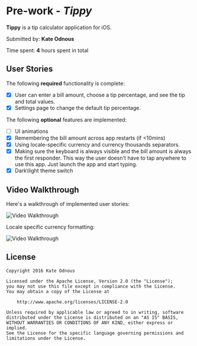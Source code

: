 # Pre-work - *Tippy*

**Tippy** is a tip calculator application for iOS.

Submitted by: **Kate Odnous**

Time spent: **4** hours spent in total

## User Stories

The following **required** functionality is complete:

* [x] User can enter a bill amount, choose a tip percentage, and see the tip and total values.
* [x] Settings page to change the default tip percentage.

The following **optional** features are implemented:
* [ ] UI animations
* [x] Remembering the bill amount across app restarts (if <10mins)
* [x] Using locale-specific currency and currency thousands separators.
* [x] Making sure the keyboard is always visible and the bill amount is always the first responder. This way the user doesn't have to tap anywhere to use this app. Just launch the app and start typing.
* [x] Dark\light theme switch

## Video Walkthrough 

Here's a walkthrough of implemented user stories:

<img src='http://g.recordit.co/WAdWJWfAHa.gif' title='Video Walkthrough' width='' alt='Video Walkthrough' />

Locale specific currency formatting:

<img src='https://dl.dropboxusercontent.com/u/36664861/Screen%20Shot%202016-07-25%20at%2012.02.15%20PM.png' title='Locale specific currency formatting' width='' alt='Video Walkthrough' />

## License

    Copyright 2016 Kate Odnous

    Licensed under the Apache License, Version 2.0 (the "License");
    you may not use this file except in compliance with the License.
    You may obtain a copy of the License at

        http://www.apache.org/licenses/LICENSE-2.0

    Unless required by applicable law or agreed to in writing, software
    distributed under the License is distributed on an "AS IS" BASIS,
    WITHOUT WARRANTIES OR CONDITIONS OF ANY KIND, either express or implied.
    See the License for the specific language governing permissions and
    limitations under the License.
